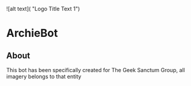 ![alt text]( "Logo Title Text 1")

# ArchieBot

## About 

This bot has been specifically created for The Geek Sanctum Group, all imagery belongs to that entity 